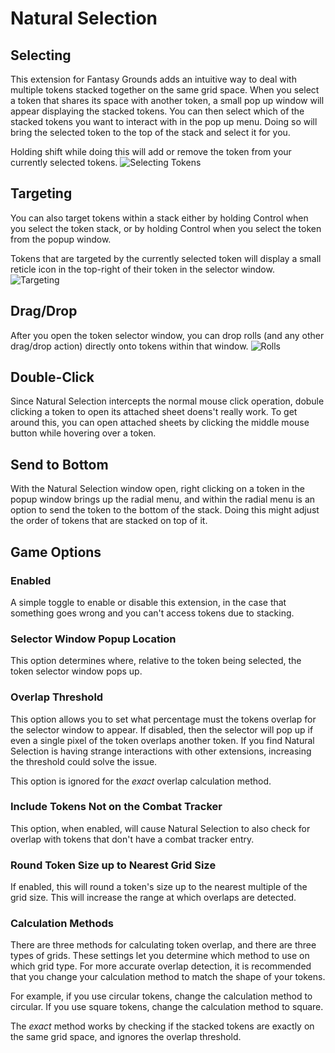 # Natural Selection

## Selecting

This extension for Fantasy Grounds adds an intuitive way to deal with multiple tokens stacked together on the same grid space. When you select a token that shares its space with another token, a small pop up window will appear displaying the stacked tokens. You can then select which of the stacked tokens you want to interact with in the pop up menu. Doing so will bring the selected token to the top of the stack and select it for you.

Holding shift while doing this will add or remove the token from your currently selected tokens.
![Selecting Tokens](https://user-images.githubusercontent.com/1416356/208997430-907b3b39-b386-431c-88e8-4c82b9208094.gif)

## Targeting

You can also target tokens within a stack either by holding Control when you select the token stack, or by holding Control when you select the token from the popup window.

Tokens that are targeted by the currently selected token will display a small reticle icon in the top-right of their token in the selector window.
![Targeting](https://user-images.githubusercontent.com/1416356/208998639-4447cff8-61dd-47ee-a449-3fd4441b5b9e.gif)

## Drag/Drop

After you open the token selector window, you can drop rolls (and any other drag/drop action) directly onto tokens within that window.
![Rolls](https://user-images.githubusercontent.com/1416356/208998840-e0085e93-c19c-41b3-bffd-d2a661089d02.gif)

## Double-Click

Since Natural Selection intercepts the normal mouse click operation, dobule clicking a token to open its attached sheet doens't really work. To get around this, you can open attached sheets by clicking the middle mouse button while hovering over a token.

## Send to Bottom

With the Natural Selection window open, right clicking on a token in the popup window brings up the radial menu, and within the radial menu is an option to send the token to the bottom of the stack. Doing this might adjust the order of tokens that are stacked on top of it.

## Game Options

### Enabled

A simple toggle to enable or disable this extension, in the case that something goes wrong and you can't access tokens due to stacking.

### Selector Window Popup Location

This option determines where, relative to the token being selected, the token selector window pops up.

### Overlap Threshold

This option allows you to set what percentage must the tokens overlap for the selector window to appear. If disabled, then the selector will pop up if even a single pixel of the token overlaps another token. If you find Natural Selection is having strange interactions with other extensions, increasing the threshold could solve the issue.

This option is ignored for the _exact_ overlap calculation method.

### Include Tokens Not on the Combat Tracker

This option, when enabled, will cause Natural Selection to also check for overlap with tokens that don't have a combat tracker entry.

### Round Token Size up to Nearest Grid Size

If enabled, this will round a token's size up to the nearest multiple of the grid size. This will increase the range at which overlaps are detected.

### Calculation Methods

There are three methods for calculating token overlap, and there are three types of grids. These settings let you determine which method to use on which grid type. For more accurate overlap detection, it is recommended that you change your calculation method to match the shape of your tokens.

For example, if you use circular tokens, change the calculation method to circular. If you use square tokens, change the calculation method to square.

The _exact_ method works by checking if the stacked tokens are exactly on the same grid space, and ignores the overlap threshold.
